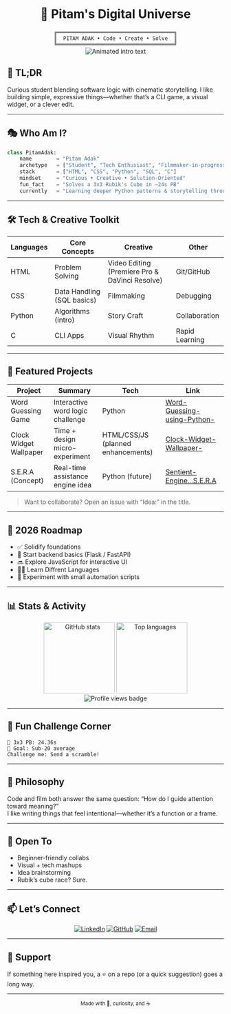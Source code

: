 <div align="center">

# 🚀 Pitam's Digital Universe

</div>

<div align="center">
<code>╔══════════════════════════════════════╗</code><br/>
<code>║  PITAM ADAK • Code • Create • Solve  ║</code><br/>
<code>╚══════════════════════════════════════╝</code>
</div>

<div align="center">
    
<img src="https://readme-typing-svg.herokuapp.com?font=Fira+Code&size=22&duration=2800&pause=900&color=36BCF7&center=true&vCenter=true&width=640&lines=Student+%7C+Tech+Enthusiast+%7C+Filmmaker;From+Storyboards+to+Source+Code;Cinematic+Thinking+%2B+Logical+Execution;Rubik's+Cube+Solver+%F0%9F%A7%A9;Let's+Build+Something+Awesome!" alt="Animated intro text" />

</div>

## 🔎 TL;DR
Curious student blending software logic with cinematic storytelling. I like building simple, expressive things—whether that’s a CLI game, a visual widget, or a clever edit.

---

## 🎭 Who Am I?

```python
class PitamAdak:
    name        = "Pitam Adak"
    archetype   = ["Student", "Tech Enthusiast", "Filmmaker-in-progress"]
    stack       = ["HTML", "CSS", "Python", "SQL", "C"]
    mindset     = "Curious • Creative • Solution-Oriented"
    fun_fact    = "Solves a 3x3 Rubik's Cube in ~24s PB"
    currently   = "Learning deeper Python patterns & storytelling through visuals"
```

---

## 🛠️ Tech & Creative Toolkit

<div align="center">

| Languages | Core Concepts | Creative | Other |
|-----------|---------------|----------|-------|
| HTML | Problem Solving | Video Editing (Premiere Pro & DaVinci Resolve) | Git/GitHub |
| CSS | Data Handling (SQL basics) | Filmmaking | Debugging |
| Python | Algorithms (intro) | Story Craft | Collaboration |
| C | CLI Apps | Visual Rhythm | Rapid Learning |

</div>

---

## 🚧 Featured Projects

| Project | Summary | Tech | Link |
|---------|---------|------|------|
| Word Guessing Game | Interactive word logic challenge | Python | [Word-Guessing-using-Python-](https://github.com/pitam-on-git/Word-Guessing-using-Python-) |
| Clock Widget Wallpaper | Time + design micro-experiment | HTML/CSS/JS (planned enhancements) | [Clock-Widget-Wallpaper-](https://github.com/pitam-on-git/Clock-Widget-Wallpaper-) |
| S.E.R.A (Concept) | Real-time assistance engine idea | Python (future) | [Sentient-Engine...S.E.R.A](https://github.com/pitam-on-git/Sentient-Engine-for-Real-time-Assistance-aka-S.E.R.A) |

> Want to collaborate? Open an issue with “Idea:” in the title.

---

## 🧭 2026 Roadmap
- ✅ Solidify foundations 
- 🚧 Start backend basics (Flask / FastAPI)
- 🔜 Explore JavaScript for interactive UI
- 🧑‍🎓 Learn Diffrent Languages
- 🧪 Experiment with small automation scripts

---

## 📊 Stats & Activity

<div align="center">

<img height="165" src="https://github-readme-stats.vercel.app/api?username=pitam-on-git&show_icons=true&theme=tokyonight&include_all_commits=true&count_private=true" alt="GitHub stats" />
<img height="165" src="https://github-readme-stats.vercel.app/api/top-langs/?username=pitam-on-git&layout=compact&langs_count=7&theme=tokyonight" alt="Top languages" />

<br/>

<img src="https://komarev.com/ghpvc/?username=pitam-on-git&label=Profile%20Views&color=0e75b6&style=flat" alt="Profile views badge" />

</div>

---

## 🎲 Fun Challenge Corner

```
🧩 3x3 PB: 24.36s
🎯 Goal: Sub-20 average
Challenge me: Send a scramble!
```

---

## 💬 Philosophy
Code and film both answer the same question: “How do I guide attention toward meaning?”  
I like writing things that feel intentional—whether it’s a function or a frame.

---

## 🤝 Open To
- Beginner-friendly collabs
- Visual + tech mashups
- Idea brainstorming
- Rubik’s cube race? Sure.

---

## 📫 Let’s Connect
<div align="center">

[![LinkedIn](https://img.shields.io/badge/LinkedIn-0077B5?logo=linkedin&logoColor=white)](https://linkedin.com/in/pitam-adak)
[![GitHub](https://img.shields.io/badge/GitHub-181717?logo=github&logoColor=white)](https://github.com/pitam-on-git)
[![Email](https://img.shields.io/badge/Email-D14836?logo=gmail&logoColor=white)](mailto:pitamadak5@gmail.com)

</div>

---

## 🌟 Support
If something here inspired you, a ⭐ on a repo (or a quick suggestion) goes a long way.

---

<p align="center"><sub>Made with 💜, curiosity, and ☕</sub></p>

<!-- Easter Egg: DM me the word "universe" if you read the source. -->
